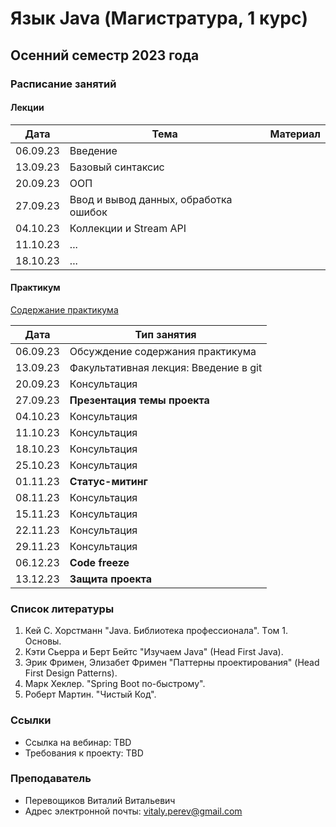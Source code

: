 # Язык Java (Магистратура, 1 курс)

## Осенний семестр 2023 года

### Расписание занятий

#### Лекции

| Дата     | Тема                                  | Материал |
| -------- | ------------------------------------- | -------- |
| 06.09.23 | Введение                              |          |
| 13.09.23 | Базовый синтаксис                     |          |
| 20.09.23 | ООП                                   |          |
| 27.09.23 | Ввод и вывод данных, обработка ошибок |          |
| 04.10.23 | Коллекции и Stream API                |          |
| 11.10.23 | ...                                   |          |
| 18.10.23 | ...                                   |          |

#### Практикум

[Содержание практикума](practice/practice.pdf)

| Дата     | Тип занятия                                   |
| -------- | --------------------------------------------- |
| 06.09.23 | Обсуждение содержания практикума              |
| 13.09.23 | Факультативная лекция: Введение в git         |
| 20.09.23 | Консультация                                  |
| 27.09.23 | **Презентация темы проекта**                  |
| 04.10.23 | Консультация                                  |
| 11.10.23 | Консультация                                  |
| 18.10.23 | Консультация                                  |
| 25.10.23 | Консультация                                  |
| 01.11.23 | **Статус-митинг**                      |
| 08.11.23 | Консультация                                  |
| 15.11.23 | Консультация                                  |
| 22.11.23 | Консультация                                  |
| 29.11.23 | Консультация                                  |
| 06.12.23 | **Code freeze**                               |
| 13.12.23 | **Защита проекта**                            |

### Список литературы

1. Кей С. Хорстманн "Java. Библиотека профессионала". Tом 1. Основы.
2. Кэти Сьерра и Берт Бейтс "Изучаем Java" (Head First Java).
3. Эрик Фримен, Элизабет Фримен "Паттерны проектирования" (Head First Design Patterns).
4. Марк Хеклер. "Spring Boot по-быстрому".
5. Роберт Мартин. "Чистый Код".

### Ссылки

- Ссылка на вебинар: TBD
- Требования к проекту: TBD

### Преподаватель

- Перевощиков Виталий Витальевич
- Адрес электронной почты: <vitaly.perev@gmail.com>
